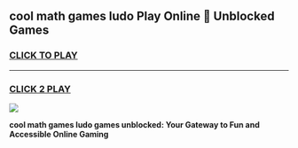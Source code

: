 
## cool math games ludo Play Online 👋 Unblocked Games
<h3>
<a href="https://news.freeplayer.one?title=cool_math_games_ludo&ref=17CMG">CLICK TO PLAY</a></h3>
<hr>

<h3>
<a href="https://news.freeplayer.one?title=cool_math_games_ludo&ref=17CMG">CLICK 2 PLAY</a>
  
</h3>

<a href="https://news.freeplayer.one?title=cool_math_games_ludo&ref=17CMG/"><img src="https://clearcache.store/games.png"></a>


**cool math games ludo games unblocked: Your Gateway to Fun and Accessible Online Gaming**
